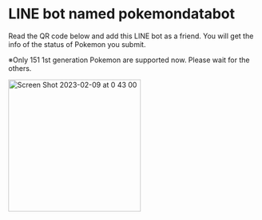 # LINE bot named pokemondatabot

Read the QR code below and add this LINE bot as a friend.
You will get the info of the status of Pokemon you submit.

※Only 151 1st generation Pokemon are supported now.
Please wait for the others.

<img width="265" alt="Screen Shot 2023-02-09 at 0 43 00" src="https://user-images.githubusercontent.com/69415488/217579094-01e684e4-6734-4366-ad38-1ca35f006520.png">